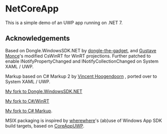 # NetCoreApp

This is a simple demo of an UWP app running on .NET 7.


## Acknowledgements

Based on Dongle.WindowsSDK.NET by [dongle-the-gadget](https://github.com/dongle-the-gadget), and [Gustave Monce](https://github.com/gus33000)'s modified CsWinRT for WinRT projections. Further patched to enable INotifyPropertyChanged and INotifyCollectionChanged on System XAML / UWP. 

Markup based on C# Markup 2 by [Vincent Hoogendoorn](https://github.com/VincentH-Net) , ported over to System XAML / UWP. 

[My fork to Dongle.WindowsSDK.NET](https://github.com/driver1998/CsWinRTProjectionForWindows)

[My fork to C#/WinRT](https://github.com/driver1998/CsWinRT/tree/wux_notifychanged)

[My fork to C# Markup](https://github.com/driver1998/CSharpForMarkup/tree/master/src/CSharpMarkup.SystemXaml).

MSIX packaging is inspired by [wherewhere](https://github.com/wherewhere)'s (ab)use of Windows App SDK build targets, based on [CoreAppUWP](https://github.com/wherewhere/CoreAppUWP).
